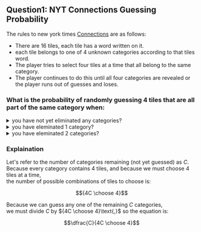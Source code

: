 ## Question1: NYT Connections Guessing Probability
The rules to new york times [Connections](https://www.nytimes.com/games/connections) are as follows:  
  * There are 16 tiles, each tile has a word written on it.  
  * each tile belongs to one of 4 unknown categories according to that tiles word.  
  * The player tries to select four tiles at a time that all belong to the same category.
  * The player continues to do this until all four categories are revealed or the player runs out of guesses and loses.

### What is the probability of randomly guessing 4 tiles that are all part of the same category when:
<details> <summary> you have not yet eliminated any categories?</summary> $\dfrac{4}{{16 \choose 4}} \approx 0.0022$ </details>
<details> <summary>you have eleminated 1 category?</summary> $\dfrac{3}{{12 \choose 4}} \approx 0.0061$ </details>
<details> <summary>you have eleminated 2 categories?</summary> $\dfrac{2}{{8 \choose 4}} \approx 0.0286$ </details>

### Explaination
Let's refer to the number of categories remaining (not yet guessed) as $C$.  
Because every category contains $4$ tiles, and because we must choose $4$ tiles at a time,  
the number of possible combinations of tiles to choose is:
```math
{4C \choose 4}
```
Because we can guess any one of the remaining $C$ categories,  
we must divide $C$ by ${4C \choose 4}\text{,}$ so the equation is:
```math
\dfrac{C}{4C \choose 4}
```

